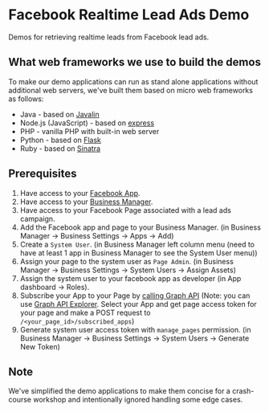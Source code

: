 # Facebook Realtime Lead Ads Demo

Demos for retrieving realtime leads from Facebook lead ads.

## What web frameworks we use to build the demos

To make our demo applications can run as stand alone applications without additional web servers, we've built them based on micro web frameworks as follows:

* Java - based on [Javalin](https://github.com/tipsy/javalin)
* Node.js (JavaScript) - based on [express](https://github.com/expressjs/express)
* PHP - vanilla PHP with built-in web server
* Python - based on [Flask](https://github.com/pallets/flask)
* Ruby - based on [Sinatra](https://github.com/sinatra/sinatra)

## Prerequisites

1. Have access to your [Facebook App](httsp://developers.facebook.com/apps).
2. Have access to your [Business Manager](https://business.facebook.com/select/).
3. Have access to your Facebook Page associated with a lead ads campaign.
4. Add the Facebook app and page to your Business Manager. (in Business Manager -> Business Settings -> Apps -> Add)
5. Create a `System User`. (in Business Manager left column menu (need to have at least 1 app in Business Manager to see the System User menu))
6. Assign your page to the system user as `Page Admin`. (in Business Manager -> Business Settings -> System Users -> Assign Assets)
7. Assign the system user to your facebook app as developer (in App dashboard -> Roles).
8. Subscribe your App to your Page by [calling Graph API](https://developers.facebook.com/docs/graph-api/reference/page/subscribed_apps) (Note: you can use [Graph API Explorer](https://developers.facebook.com/tools/explorer/). Select your App and get page access token for your page and make a POST request to `/<your_page_id>/subscribed_apps`)
9. Generate system user access token with `manage_pages` permission. (in Business Manager -> Business Settings -> System Users -> Generate New Token)

## Note

We've simplified the demo applications to make them concise for a crash-course workshop and intentionally ignored handling some edge cases.
